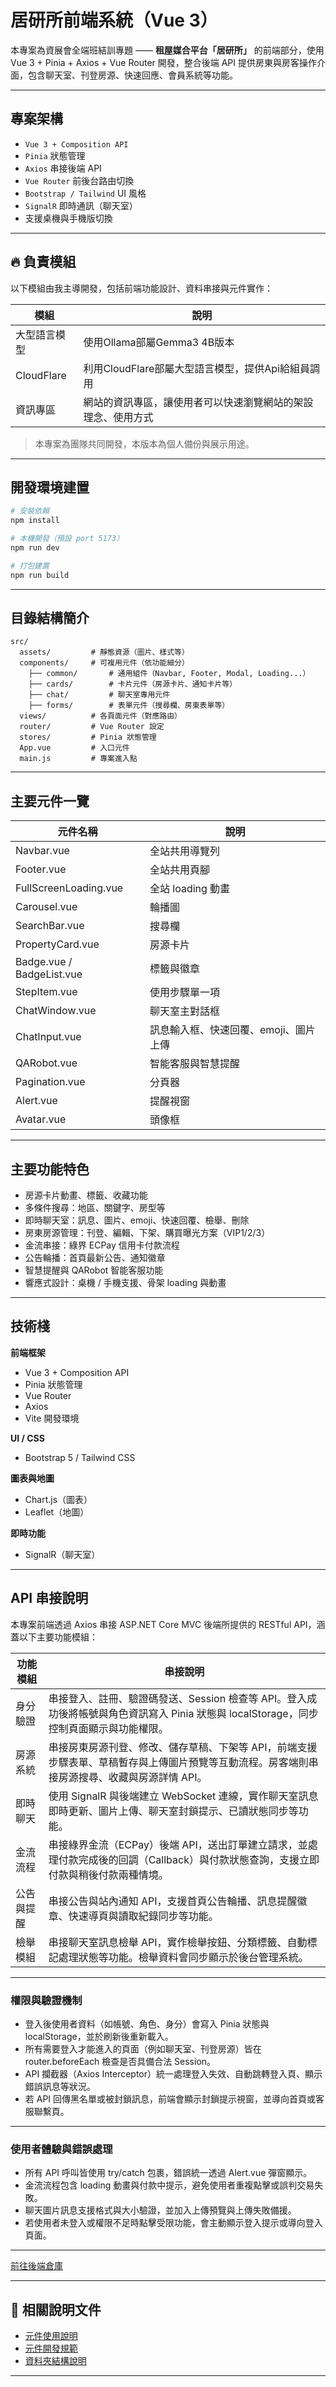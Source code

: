 # 居研所前端系統（Vue 3）

本專案為資展會全端班結訓專題 —— **租屋媒合平台「居研所」** 的前端部分，使用 Vue 3 + Pinia + Axios + Vue Router 開發，整合後端 API 提供房東與房客操作介面，包含聊天室、刊登房源、快速回應、會員系統等功能。

---

##  專案架構

- `Vue 3 + Composition API`
- `Pinia` 狀態管理
- `Axios` 串接後端 API
- `Vue Router` 前後台路由切換
- `Bootstrap / Tailwind` UI 風格
- `SignalR` 即時通訊（聊天室）
- 支援桌機與手機版切換

---

## 🔥 負責模組

以下模組由我主導開發，包括前端功能設計、資料串接與元件實作：

| 模組 | 說明 |
|------|------|
| 大型語言模型 | 使用Ollama部屬Gemma3 4B版本 |
| CloudFlare | 利用CloudFlare部屬大型語言模型，提供Api給組員調用 |
| 資訊專區 | 網站的資訊專區，讓使用者可以快速瀏覽網站的架設理念、使用方式 |


> 本專案為團隊共同開發，本版本為個人備份與展示用途。

---

##  開發環境建置

```bash
# 安裝依賴
npm install

# 本機開發（預設 port 5173）
npm run dev

# 打包建置
npm run build
```

---

##  目錄結構簡介

```
src/
  assets/         # 靜態資源（圖片、樣式等）
  components/     # 可複用元件（依功能細分）
    ├── common/       # 通用組件（Navbar, Footer, Modal, Loading...）
    ├── cards/        # 卡片元件（房源卡片、通知卡片等）
    ├── chat/         # 聊天室專用元件
    ├── forms/        # 表單元件（搜尋欄、房東表單等）
  views/          # 各頁面元件（對應路由）
  router/         # Vue Router 設定
  stores/         # Pinia 狀態管理
  App.vue         # 入口元件
  main.js         # 專案進入點
```

---

##  主要元件一覽

| 元件名稱 | 說明 |
|----------|------|
| Navbar.vue        | 全站共用導覽列 |
| Footer.vue        | 全站共用頁腳 |
| FullScreenLoading.vue | 全站 loading 動畫 |
| Carousel.vue      | 輪播圖 |
| SearchBar.vue     | 搜尋欄 |
| PropertyCard.vue  | 房源卡片 |
| Badge.vue / BadgeList.vue | 標籤與徽章 |
| StepItem.vue      | 使用步驟單一項 |
| ChatWindow.vue    | 聊天室主對話框 |
| ChatInput.vue     | 訊息輸入框、快速回覆、emoji、圖片上傳 |
| QARobot.vue       | 智能客服與智慧提醒 |
| Pagination.vue    | 分頁器 |
| Alert.vue         | 提醒視窗 |
| Avatar.vue        | 頭像框 |

---

##  主要功能特色

- 房源卡片動畫、標籤、收藏功能
- 多條件搜尋：地區、關鍵字、房型等
- 即時聊天室：訊息、圖片、emoji、快速回覆、檢舉、刪除
- 房東房源管理：刊登、編輯、下架、購買曝光方案（VIP1/2/3）
- 金流串接：綠界 ECPay 信用卡付款流程
- 公告輪播：首頁最新公告、通知徽章
- 智慧提醒與 QARobot 智能客服功能
- 響應式設計：桌機 / 手機支援、骨架 loading 與動畫

---

##  技術棧

**前端框架**
- Vue 3 + Composition API
- Pinia 狀態管理
- Vue Router
- Axios
- Vite 開發環境

**UI / CSS**
- Bootstrap 5 / Tailwind CSS

**圖表與地圖**
- Chart.js（圖表）
- Leaflet（地圖）

**即時功能**
- SignalR（聊天室）

---

##  API 串接說明

本專案前端透過 Axios 串接 ASP.NET Core MVC 後端所提供的 RESTful API，涵蓋以下主要功能模組：

| 功能模組 | 串接說明 |
|----------|----------|
|  身分驗證 | 串接登入、註冊、驗證碼發送、Session 檢查等 API。登入成功後將帳號與角色資訊寫入 Pinia 狀態與 localStorage，同步控制頁面顯示與功能權限。 |
|  房源系統 | 串接房東房源刊登、修改、儲存草稿、下架等 API，前端支援步驟表單、草稿暫存與上傳圖片預覽等互動流程。房客端則串接房源搜尋、收藏與房源詳情 API。 |
|  即時聊天 | 使用 SignalR 與後端建立 WebSocket 連線，實作聊天室訊息即時更新、圖片上傳、聊天室封鎖提示、已讀狀態同步等功能。 |
|  金流流程 | 串接綠界金流（ECPay）後端 API，送出訂單建立請求，並處理付款完成後的回調（Callback）與付款狀態查詢，支援立即付款與稍後付款兩種情境。 |
|  公告與提醒 | 串接公告與站內通知 API，支援首頁公告輪播、訊息提醒徽章、快速導頁與讀取紀錄同步等功能。 |
|  檢舉模組 | 串接聊天室訊息檢舉 API，實作檢舉按鈕、分類標籤、自動標記處理狀態等功能。檢舉資料會同步顯示於後台管理系統。 |

---

###  權限與驗證機制

- 登入後使用者資料（如帳號、角色、身分）會寫入 Pinia 狀態與 localStorage，並於刷新後重新載入。
- 所有需要登入才能進入的頁面（例如聊天室、刊登房源）皆在 router.beforeEach 檢查是否具備合法 Session。
- API 攔截器（Axios Interceptor）統一處理登入失效、自動跳轉登入頁、顯示錯誤訊息等狀況。
- 若 API 回傳黑名單或被封鎖訊息，前端會顯示封鎖提示視窗，並導向首頁或客服聯繫頁。

---

###  使用者體驗與錯誤處理

- 所有 API 呼叫皆使用 try/catch 包裹，錯誤統一透過 Alert.vue 彈窗顯示。
- 金流流程包含 loading 動畫與付款中提示，避免使用者重複點擊或誤判交易失敗。
- 聊天圖片訊息支援格式與大小驗證，並加入上傳預覽與上傳失敗備援。
- 若使用者未登入或權限不足時點擊受限功能，會主動顯示登入提示或導向登入頁面。

---

 [前往後端倉庫](https://github.com/aaron5ching/GeeYeangSore)

---

## 📎 相關說明文件

- [元件使用說明](src/如何使用Vue元件.md)
- [元件開發規範](src/元件開發規範.md)
- [資料夾結構說明](src/資料夾結構說明.md)

---

